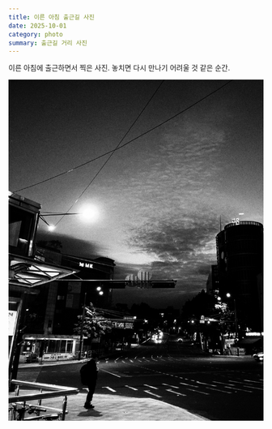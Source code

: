 ```yaml
---
title: 이른 아침 출근길 사진
date: 2025-10-01
category: photo
summary: 출근길 거리 사진
---
```


<script>
    export let src;
</script>
 
 이른 아침에 출근하면서 찍은 사진. 놓치면 다시 만나기 어려울 것 같은 순간.

<img 
    src="/images/2025/251001_ontheway-towork.jpeg" 
    alt="sunset" 
    class="post-horizontal"
    loading="lazy"
/>